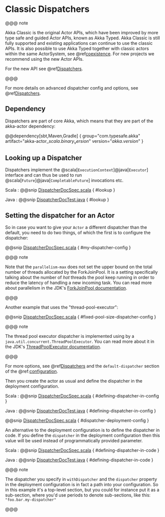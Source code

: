 # Classic Dispatchers

@@@ note

Akka Classic is the original Actor APIs, which have been improved by more type safe and guided Actor APIs, 
known as Akka Typed. Akka Classic is still fully supported and existing applications can continue to use 
the classic APIs. It is also possible to use Akka Typed together with classic actors within the same 
ActorSystem, see @ref[coexistence](typed/coexisting.md). For new projects we recommend using the new Actor APIs.

For the new API see @ref[Dispatchers](typed/dispatchers.md).

@@@

For more details on advanced dispatcher config and options, see @ref[Dispatchers](typed/dispatchers.md).

## Dependency

Dispatchers are part of core Akka, which means that they are part of the akka-actor dependency:

@@dependency[sbt,Maven,Gradle] {
  group="com.typesafe.akka"
  artifact="akka-actor_$scala.binary_version$"
  version="$akka.version$"
}

<a id="dispatcher-lookup"></a>
## Looking up a Dispatcher

Dispatchers implement the @scala[`ExecutionContext`]@java[`Executor`] interface and can thus be used to run @scala[`Future`]@java[`CompletableFuture`] invocations etc.

Scala
:  @@snip [DispatcherDocSpec.scala](/akka-docs/src/test/scala/docs/dispatcher/DispatcherDocSpec.scala) { #lookup }

Java
:  @@snip [DispatcherDocTest.java](/akka-docs/src/test/java/jdocs/dispatcher/DispatcherDocTest.java) { #lookup }

## Setting the dispatcher for an Actor

So in case you want to give your `Actor` a different dispatcher than the default, you need to do two things, of which the first
is to configure the dispatcher:

<!--same config text for Scala & Java-->
@@snip [DispatcherDocSpec.scala](/akka-docs/src/test/scala/docs/dispatcher/DispatcherDocSpec.scala) { #my-dispatcher-config }

@@@ note

Note that the `parallelism-max` does not set the upper bound on the total number of threads
allocated by the ForkJoinPool. It is a setting specifically talking about the number of *hot*
threads the pool keep running in order to reduce the latency of handling a new incoming task.
You can read more about parallelism in the JDK's [ForkJoinPool documentation](https://docs.oracle.com/javase/8/docs/api/java/util/concurrent/ForkJoinPool.html).

@@@

Another example that uses the "thread-pool-executor":

<!--same config text for Scala & Java-->
@@snip [DispatcherDocSpec.scala](/akka-docs/src/test/scala/docs/dispatcher/DispatcherDocSpec.scala) { #fixed-pool-size-dispatcher-config }

@@@ note

The thread pool executor dispatcher is implemented using by a `java.util.concurrent.ThreadPoolExecutor`.
You can read more about it in the JDK's [ThreadPoolExecutor documentation](https://docs.oracle.com/javase/8/docs/api/java/util/concurrent/ThreadPoolExecutor.html).

@@@

For more options, see @ref[Dispatchers](typed/dispatchers.md) and the `default-dispatcher` section of the @ref:[configuration](general/configuration.md).

Then you create the actor as usual and define the dispatcher in the deployment configuration.

Scala
:  @@snip [DispatcherDocSpec.scala](/akka-docs/src/test/scala/docs/dispatcher/DispatcherDocSpec.scala) { #defining-dispatcher-in-config }

Java
:  @@snip [DispatcherDocTest.java](/akka-docs/src/test/java/jdocs/dispatcher/DispatcherDocTest.java) { #defining-dispatcher-in-config }

<!--same config text for Scala & Java-->
@@snip [DispatcherDocSpec.scala](/akka-docs/src/test/scala/docs/dispatcher/DispatcherDocSpec.scala) { #dispatcher-deployment-config } 

An alternative to the deployment configuration is to define the dispatcher in code.
If you define the `dispatcher` in the deployment configuration then this value will be used instead
of programmatically provided parameter.

Scala
:  @@snip [DispatcherDocSpec.scala](/akka-docs/src/test/scala/docs/dispatcher/DispatcherDocSpec.scala) { #defining-dispatcher-in-code }

Java
:  @@snip [DispatcherDocTest.java](/akka-docs/src/test/java/jdocs/dispatcher/DispatcherDocTest.java) { #defining-dispatcher-in-code }

@@@ note

The dispatcher you specify in `withDispatcher` and the `dispatcher` property in the deployment
configuration is in fact a path into your configuration.
So in this example it's a top-level section, but you could for instance put it as a sub-section,
where you'd use periods to denote sub-sections, like this: `"foo.bar.my-dispatcher"`

@@@

